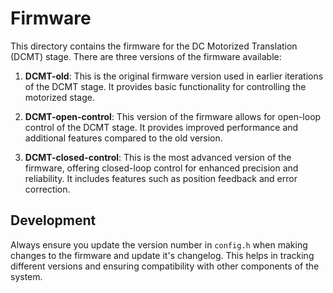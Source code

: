 # Firmware

This directory contains the firmware for the DC Motorized Translation (DCMT) stage. There are three versions of the firmware available:

1. **DCMT-old**: This is the original firmware version used in earlier iterations of the DCMT stage. It provides basic functionality for controlling the motorized stage.

2. **DCMT-open-control**: This version of the firmware allows for open-loop control of the DCMT stage. It provides improved performance and additional features compared to the old version.

3. **DCMT-closed-control**: This is the most advanced version of the firmware, offering closed-loop control for enhanced precision and reliability. It includes features such as position feedback and error correction.

## Development

Always ensure you update the version number in `config.h` when making changes to the firmware and update it's changelog. This helps in tracking different versions and ensuring compatibility with other components of the system.
